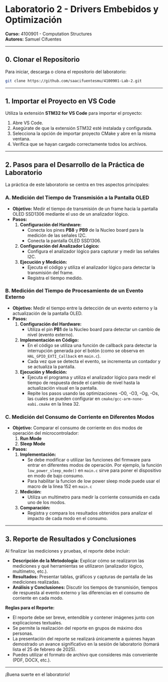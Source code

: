 # Laboratorio 2 - Drivers Embebidos y Optimización

**Curso:** 4100901 - Computation Structures  
**Autores:** Samuel Cifuentes

---

## 0. Clonar el Repositorio

Para iniciar, descarga o clona el repositorio del laboratorio:

```bash
git clone https://github.com/saacifuentesmu/4100901-Lab-2.git
```

---

## 1. Importar el Proyecto en VS Code

Utiliza la extensión **STM32 for VS Code** para importar el proyecto:

1. Abre VS Code.
2. Asegúrate de que la extensión STM32 esté instalada y configurada.
3. Selecciona la opción de importar proyecto CMake y abre en la misma ventana.
4. Verifica que se hayan cargado correctamente todos los archivos.

---

## 2. Pasos para el Desarrollo de la Práctica de Laboratorio

La práctica de este laboratorio se centra en tres aspectos principales:

### A. Medición del Tiempo de Transmisión a la Pantalla OLED

- **Objetivo:** Medir el tiempo de transmisión de un frame hacia la pantalla OLED SSD1306 mediante el uso de un analizador lógico.
- **Pasos:**
  1. **Configuración del Hardware:**
     - Conecta los pines **PB8** y **PB9** de la Nucleo board para la medición de las señales I2C.
     - Conecta la pantalla OLED SSD1306.
  2. **Configuración del Analizador Lógico:**
     - Configura el analizador lógico para capturar y medir las señales I2C.
  3. **Ejecución y Medición:**
     - Ejecuta el código y utiliza el analizador lógico para detectar la transmisión del frame.
     - Registra el tiempo medido.

### B. Medición del Tiempo de Procesamiento de un Evento Externo

- **Objetivo:** Medir el tiempo entre la detección de un evento externo y la actualización de la pantalla OLED.
- **Pasos:**
  1. **Configuración del Hardware:**
     - Utiliza el pin **PB1** de la Nucleo board para detectar un cambio de nivel (evento externo).
  2. **Implementación en Código:**
     - En el código se utiliza una función de callback para detectar la interrupción generada por el botón (como se observa en `HAL_GPIO_EXTI_Callback` en `main.c`).
     - Cada vez que se detecta el evento, se incrementa un contador y se actualiza la pantalla.
  3. **Ejecución y Medición:**
     - Ejecuta el programa y utiliza el analizador lógico para medir el tiempo de respuesta desde el cambio de nivel hasta la actualización visual en la pantalla.
     - Repite los pasos usando las optimizaciones -O0, -O3, -Og, -Os, las cuales se pueden configurar en `cmake/gcc-arm-none-eabi.cmake` en la linea 32.

### C. Medición del Consumo de Corriente en Diferentes Modos

- **Objetivo:** Comparar el consumo de corriente en dos modos de operación del microcontrolador:
  1. **Run Mode**
  2. **Sleep Mode**
- **Pasos:**
  1. **Implementación:**
     - Se debe modificar o utilizar las funciones del firmware para entrar en diferentes modos de operación. Por ejemplo, la función `low_power_sleep_mode()` en `main.c` sirve para poner el dispositivo en modo de bajo consumo.
     - Para habilitar la funcion de low power sleep mode puede usar el macro de la linea 152 en `main.c`
  2. **Medición:**
     - Utiliza un multímetro para medir la corriente consumida en cada uno de los modos.
  3. **Comparación:**
     - Registra y compara los resultados obtenidos para analizar el impacto de cada modo en el consumo.

---

## 3. Reporte de Resultados y Conclusiones

Al finalizar las mediciones y pruebas, el reporte debe incluir:

- **Descripción de la Metodología:** Explicar cómo se realizaron las mediciones y qué herramientas se utilizaron (analizador lógico, multímetro, etc.).
- **Resultados:** Presentar tablas, gráficos y capturas de pantalla de las mediciones realizadas.
- **Análisis y Conclusiones:** Discutir los tiempos de transmisión, tiempos de respuesta al evento externo y las diferencias en el consumo de corriente en cada modo.

**Reglas para el Reporte:**

- El reporte debe ser breve, entendible y contener imágenes junto con explicaciones textuales.
- Se permite la realización del reporte en grupos de máximo dos personas.
- La presentación del reporte se realizará únicamente a quienes hayan demostrado un avance significativo en la sesión de laboratorio (tomará lista el 25 de febrero de 2025).
- Puedes utilizar el formato de archivo que consideres más conveniente (PDF, DOCX, etc.).

---

¡Buena suerte en el laboratorio!
